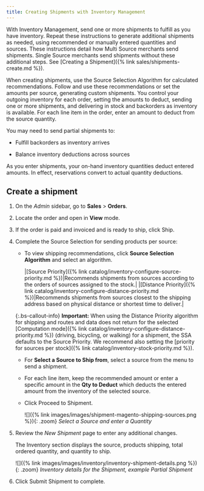 ```yaml
---
title: Creating Shipments with Inventory Management
---
```


With Inventory Management, send one or more shipments to fulfill as you have inventory. Repeat these instructions to generate additional shipments as needed, using recommended or manually entered quantities and sources. These instructions detail how Multi Source merchants send shipments. Single Source merchants send shipments without these additional steps. See [Creating a Shipment]({% link sales/shipments-create.md %}).

When creating shipments, use the Source Selection Algorithm for calculated recommendations. Follow and use these recommendations or set the amounts per source, generating custom shipments. You control your outgoing inventory for each order, setting the amounts to deduct, sending one or more shipments, and delivering in stock and backorders as inventory is available. For each line item in the order, enter an amount to deduct from the source quantity.

You may need to send partial shipments to:

- Fulfill backorders as inventory arrives

- Balance inventory deductions across sources

As you enter shipments, your on-hand inventory quantities deduct entered amounts. In effect, reservations convert to actual quantity deductions.

## Create a shipment

1. On the _Admin_ sidebar, go to **Sales** > **Orders**.

1. Locate the order and open in **View** mode.

1. If the order is paid and invoiced and is ready to ship, click <span class="btn">Ship</span>.

1. Complete the Source Selection for sending products per source:

   - To view shipping recommendations, click **Source Selection Algorithm** and select an algorithm.

      |[Source Priority]({% link catalog/inventory-configure-source-priority.md %})|Recommends shipments from sources according to the orders of sources assigned to the stock.|
      |[Distance Priority]({% link catalog/inventory-configure-distance-priority.md %})|Recommends shipments from sources closest to the shipping address based on physical distance or shortest time to deliver.|

    {:.bs-callout-info}
    **Important:** When using the Distance Priority algorithm for shipping and routes and data does not return for the selected [Computation mode]({% link catalog/inventory-configure-distance-priority.md %}) (driving, bicycling, or walking) for a shipment, the SSA defaults to the Source Priority. We recommend also setting the [priority for sources per stock]({% link catalog/inventory-stock-priority.md %}).

   - For  **Select a Source to Ship from**, select a source from the menu to send a shipment.

   - For each line item, keep the recommended amount or enter a specific amount in the **Qty to Deduct** which deducts the entered amount from the inventory of the selected source.

   - Click <span class="btn">Proceed to Shipment</span>.

      ![]({% link images/images/shipment-magento-shipping-sources.png %}){: .zoom}
      _Select a Source and enter a Quantity_

1. Review the _New Shipment_ page to enter any additional changes.

   The Inventory section displays the source, products shipping, total ordered quantity, and quantity to ship.

   ![]({% link images/images/inventory/inventory-shipment-details.png %}){: .zoom}
   _Inventory details for the Shipment, example Partial Shipment_

1. Click <span class="btn">Submit Shipment</span> to complete.

